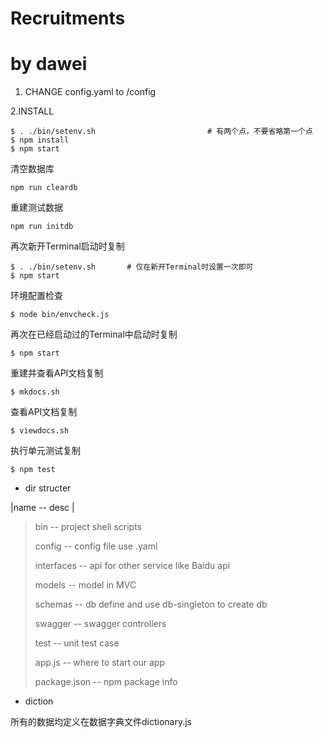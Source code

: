 # Recruitments
# by dawei
1. CHANGE config.yaml to /config

2.INSTALL
```
$ . ./bin/setenv.sh                         # 有两个点，不要省略第一个点
$ npm install
$ npm start
```

清空数据库
```
npm run cleardb
```

重建测试数据
```
npm run initdb
```

再次新开Terminal启动时复制
```
$ . ./bin/setenv.sh       # 仅在新开Terminal时设置一次即可
$ npm start
```
环境配置检查
```
$ node bin/envcheck.js
```
再次在已经启动过的Terminal中启动时复制
```
$ npm start 
```

重建并查看API文档复制
```
$ mkdocs.sh
```

查看API文档复制
```
$ viewdocs.sh
```

执行单元测试复制
```
$ npm test
```



- dir structer

|name -- desc |
>
>bin    -- project shell scripts
>
>config  -- config file use .yaml
>
>interfaces --   api for other service like Baidu api
>
>models  --    model in MVC
>
>schemas -- db define and use db-singleton to create db
>
>swagger -- swagger controllers
>
>test    --  unit test case
>
>app.js   --  where to start our app
>
>package.json  -- npm package info

- diction

所有的数据均定义在数据字典文件dictionary.js
